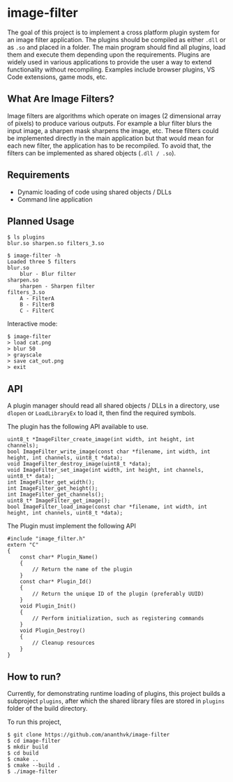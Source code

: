 # image-filter

The goal of this project is to implement a cross platform plugin system for an image filter application. The plugins should be compiled as either `.dll` or as `.so` and placed in a folder. The main program should find all plugins, load them and execute them depending upon the requirements.
Plugins are widely used in various applications to provide the user a way to extend functionality without recompiling. Examples include browser plugins, VS Code extensions, game mods, etc.

## What Are Image Filters?

Image filters are algorithms which operate on images (2 dimensional array of pixels) to produce various outputs. For example a blur filter blurs the input image, a sharpen mask sharpens the image, etc.
These filters could be implemented directly in the main application but that would mean for each new filter, the application has to be recompiled. To avoid that, the filters can be implemented as shared objects (`.dll / .so`).

## Requirements

- Dynamic loading of code using shared objects / DLLs
- Command line application

## Planned Usage
```
$ ls plugins
blur.so sharpen.so filters_3.so

$ image-filter -h
Loaded three 5 filters
blur.so
	blur - Blur filter
sharpen.so
	sharpen - Sharpen filter
filters_3.so
	A - FilterA
	B - FilterB
	C - FilterC
```
Interactive mode:
```
$ image-filter
> load cat.png 
> blur 50
> grayscale
> save cat_out.png
> exit
```

## API

A plugin manager should read all shared objects / DLLs in a directory, use `dlopen` or `LoadLibraryEx` to load it, then find the required symbols.

The plugin has the following API available to use.
```
uint8_t *ImageFilter_create_image(int width, int height, int channels);
bool ImageFilter_write_image(const char *filename, int width, int height, int channels, uint8_t *data);
void ImageFilter_destroy_image(uint8_t *data);
void ImageFilter_set_image(int width, int height, int channels, uint8_t* data);
int ImageFilter_get_width();
int ImageFilter_get_height();
int ImageFilter_get_channels();
uint8_t* ImageFilter_get_image();
bool ImageFilter_load_image(const char *filename, int width, int height, int channels, uint8_t *data);
```

The Plugin must implement the following API
```
#include "image_filter.h"
extern "C" 
{
    const char* Plugin_Name()
    {
        // Return the name of the plugin
    }
    const char* Plugin_Id()
    {
        // Return the unique ID of the plugin (preferably UUID)
    }
    void Plugin_Init()
    {
        // Perform initialization, such as registering commands
    }
    void Plugin_Destroy()
    {
        // Cleanup resources
    }
}
```

## How to run?

Currently, for demonstrating runtime loading of plugins, this project builds a subproject `plugins`, after which the shared library files are stored in `plugins` folder of the build directory.

To run this project,
```
$ git clone https://github.com/ananthvk/image-filter
$ cd image-filter
$ mkdir build
$ cd build
$ cmake ..
$ cmake --build .
$ ./image-filter
```


